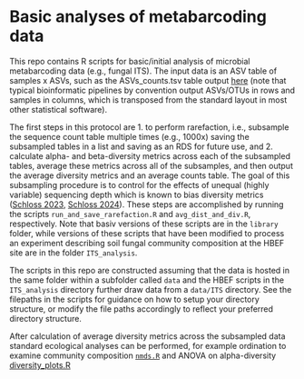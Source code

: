 # Basic analyses of metabarcoding data

This repo contains R scripts for basic/initial analysis of microbial metabarcoding data (e.g., fungal ITS). The input data is an ASV table of samples x ASVs, such as the ASVs_counts.tsv table output [here](https://github.com/ewmorr/fungi_ITS2_dada2_protocol_07162024) (note that typical bioinformatic pipelines by convention output ASVs/OTUs in rows and samples in columns, which is transposed from the standard layout in most other statistical software). 

The first steps in this protocol are 1. to perform rarefaction, i.e., subsample the sequence count table multiple times (e.g., 1000x) saving the subsampled tables in a list and saving as an RDS for future use, and 2. calculate alpha- and beta-diversity metrics across each of the subsampled tables, average these metrics across all of the subsamples, and then output the average diversity metrics and an average counts table. The goal of this subsampling procedure is to control for the effects of unequal (highly variable) sequencing depth which is known to bias diversity metrics ([Schloss 2023](https://journals.asm.org/doi/10.1128/msphere.00355-23), [Schloss 2024](https://journals.asm.org/doi/10.1128/msphere.00354-23)). These steps are accomplished by running the scripts `run_and_save_rarefaction.R` and `avg_dist_and_div.R`, respectively. Note that basiv versions of these scripts are in the `library` folder, while versions of these scripts that have been modified to process an experiment describing soil fungal community composition at the HBEF site are in the folder `ITS_analysis`. 

The scripts in this repo are constructed assuming that the data is hosted in the same folder within a subfolder called `data` and the HBEF scripts in the `ITS_analysis` directory further draw data from a `data/ITS` directory. See the filepaths in the scripts for guidance on how to setup your directory structure, or modify the file paths accordingly to reflect your preferred directory structure.

After calculation of average diversity metrics across the subsampled data standard ecological analyses can be performed, for example ordination to examine community composition [`nmds.R`](./ITS_analysis/nmds.R) and ANOVA on alpha-diversity [diversity_plots.R](./ITS_analysis/diversity_plots.R)
